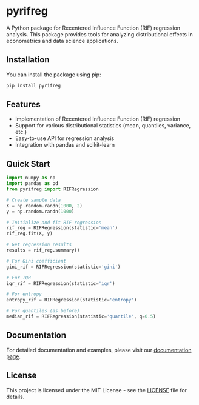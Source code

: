 # pyrifreg

A Python package for Recentered Influence Function (RIF) regression analysis. This package provides tools for analyzing distributional effects in econometrics and data science applications.

## Installation

You can install the package using pip:

```bash
pip install pyrifreg
```

## Features

- Implementation of Recentered Influence Function (RIF) regression
- Support for various distributional statistics (mean, quantiles, variance, etc.)
- Easy-to-use API for regression analysis
- Integration with pandas and scikit-learn

## Quick Start

```python
import numpy as np
import pandas as pd
from pyrifreg import RIFRegression

# Create sample data
X = np.random.randn(1000, 2)
y = np.random.randn(1000)

# Initialize and fit RIF regression
rif_reg = RIFRegression(statistic='mean')
rif_reg.fit(X, y)

# Get regression results
results = rif_reg.summary()

# For Gini coefficient
gini_rif = RIFRegression(statistic='gini')

# For IQR
iqr_rif = RIFRegression(statistic='iqr')

# For entropy
entropy_rif = RIFRegression(statistic='entropy')

# For quantiles (as before)
median_rif = RIFRegression(statistic='quantile', q=0.5)
```

## Documentation

For detailed documentation and examples, please visit our [documentation page](https://github.com/yourusername/pyrifreg).

## License

This project is licensed under the MIT License - see the [LICENSE](LICENSE) file for details.
